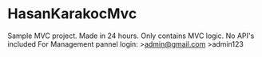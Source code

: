 # HasanKarakocMvc
 Sample MVC project.
 Made in 24 hours.
 Only contains MVC logic. No API's included
	For Management pannel login:
		>admin@gmail.com
		>admin123


